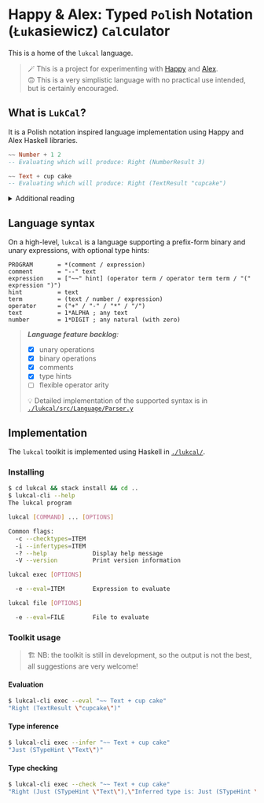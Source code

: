 # Happy & Alex: Typed `Pol`ish Notation (`Łuk`asiewicz) `Cal`culator

This is a home of the `lukcal` language.

> 🪄 This is a project for experimenting with
> [Happy](https://haskell-happy.readthedocs.io/en/latest/) and
> [Alex](https://haskell-alex.readthedocs.io/en/latest/).  
> 🙃 This is a very simplistic language with no practical use intended,
> but is certainly encouraged.

## What is `LukCal`?

It is a Polish notation inspired language implementation
using Happy and Alex Haskell libraries.

```haskell
~~ Number + 1 2
-- Evaluating which will produce: Right (NumberResult 3)

~~ Text + cup cake
-- Evaluating which will produce: Right (TextResult "cupcake")
```

<!-- markdownlint-disable MD033 -->
<details>
<summary>Additional reading</summary>

- <https://en.wikipedia.org/wiki/Polish_notation>
- <https://en.wikipedia.org/wiki/Jan_%C5%81ukasiewicz>
- <https://haskell-happy.readthedocs.io/en/latest/>
- <https://haskell-alex.readthedocs.io/en/latest/>

</details>

## Language syntax

On a high-level, `lukcal` is a language supporting a prefix-form binary and unary expressions, with optional type hints:

```abnf title="High-level language syntax"
PROGRAM       = *(comment / expression)
comment       = "--" text
expression    = ["~~" hint] (operator term / operator term term / "(" expression ")")
hint          = text
term          = (text / number / expression)
operator      = ("+" / "-" / "*" / "/")
text          = 1*ALPHA ; any text
number        = 1*DIGIT ; any natural (with zero)
```

> ***Language feature backlog**:*
>
> - [x] unary operations
> - [x] binary operations
> - [x] comments
> - [x] type hints
> - [ ] flexible operator arity
>
> 💡 Detailed implementation of the supported syntax is
> in [`./lukcal/src/Language/Parser.y`](./lukcal/src/Language/Parser.y)

## Implementation

The `lukcal` toolkit is implemented using Haskell in [`./lukcal/`](./lukcal/).

### Installing

```bash
$ cd lukcal && stack install && cd ..
$ lukcal-cli --help
The lukcal program

lukcal [COMMAND] ... [OPTIONS]

Common flags:
  -c --checktypes=ITEM
  -i --infertypes=ITEM
  -? --help             Display help message
  -V --version          Print version information

lukcal exec [OPTIONS]

  -e --eval=ITEM        Expression to evaluate

lukcal file [OPTIONS]

  -e --eval=FILE        File to evaluate
```

### Toolkit usage

> 🏗️ NB: the toolkit is still in development, so the output is not the best,
> all suggestions are very welcome!

#### Evaluation

```bash
$ lukcal-cli exec --eval "~~ Text + cup cake"
"Right (TextResult \"cupcake\")"
```

#### Type inference

```bash
$ lukcal-cli exec --infer "~~ Text + cup cake"
"Just (STypeHint \"Text\")"
```

#### Type checking

```bash
$ lukcal-cli exec --check "~~ Text + cup cake"
"Right (Just (STypeHint \"Text\"),\"Inferred type is: Just (STypeHint \\\"Text\\\"), specified: Just (STypeHint \\\"Text\\\")\")"
```
